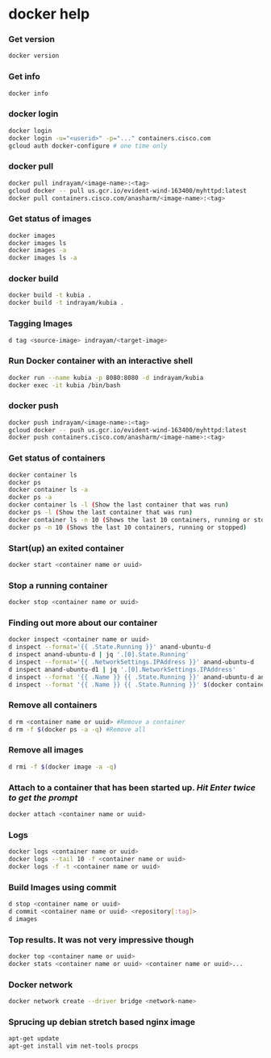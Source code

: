 # docker help

### Get version

```bash
docker version
```

### Get info

```bash
docker info
```

### docker login

```bash
docker login
docker login -u="<userid>" -p="..." containers.cisco.com
gcloud auth docker-configure # one time only
```

### docker pull

```bash
docker pull indrayam/<image-name>:<tag>
gcloud docker -- pull us.gcr.io/evident-wind-163400/myhttpd:latest
docker pull containers.cisco.com/anasharm/<image-name>:<tag>
```

### Get status of images

```bash
docker images
docker images ls
docker images -a
docker images ls -a
```

### docker build

```bash
docker build -t kubia .
docker build -t indrayam/kubia .
```

### Tagging Images

```bash
d tag <source-image> indrayam/<target-image>
```

### Run Docker container with an interactive shell

```bash
docker run --name kubia -p 8080:8080 -d indrayam/kubia
docker exec -it kubia /bin/bash
```

### docker push

```bash
docker push indrayam/<image-name>:<tag>
gcloud docker -- push us.gcr.io/evident-wind-163400/myhttpd:latest
docker push containers.cisco.com/anasharm/<image-name>:<tag>
```

### Get status of containers

```bash
docker container ls 
docker ps
docker container ls -a
docker ps -a
docker container ls -l (Show the last container that was run)
docker ps -l (Show the last container that was run)
docker container ls -n 10 (Shows the last 10 containers, running or stopped)
docker ps -n 10 (Shows the last 10 containers, running or stopped)
```

### Start(up) an exited container

```bash
docker start <container name or uuid>
```

### Stop a running container

```bash
docker stop <container name or uuid>
```

### Finding out more about our container

```bash
docker inspect <container name or uuid>
d inspect --format='{{ .State.Running }}' anand-ubuntu-d
d inspect anand-ubuntu-d | jq '.[0].State.Running'
d inspect --format='{{ .NetworkSettings.IPAddress }}' anand-ubuntu-d
d inspect anand-ubuntu-d1 | jq '.[0].NetworkSettings.IPAddress'
d inspect --format '{{ .Name }} {{ .State.Running }}' anand-ubuntu-d anand-ubuntu-d1
d inspect --format '{{ .Name }} {{ .State.Running }}' $(docker container ls -q -a)
```

### Remove all containers

```bash
d rm <container name or uuid> #Remove a container
d rm -f $(docker ps -a -q) #Remove all
```

### Remove all images

```bash
d rmi -f $(docker image -a -q)
```

### Attach to a container that has been started up. ***Hit Enter twice to get the prompt***

```bash
docker attach <container name or uuid> 
```

### Logs

```bash
docker logs <container name or uuid>
docker logs --tail 10 -f <container name or uuid>
docker logs -f -t <container name or uuid>
```

### Build Images using commit

```bash
d stop <container name or uuid>
d commit <container name or uuid> <repository[:tag]>
d images
```

### Top results. It was not very impressive though

```bash
docker top <container name or uuid>
docker stats <container name or uuid> <container name or uuid>...
```

### Docker network

```bash
docker network create --driver bridge <network-name>
```

### Sprucing up debian stretch based nginx image 

```bash
apt-get update
apt-get install vim net-tools procps
```
